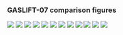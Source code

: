 ### GASLIFT-07 comparison figures

![](figs/GASLIFT-07_FIELD-RATE.png)
![](figs/GASLIFT-07_FIELD-TOTAL.png)
![](figs/GASLIFT-07_GROUP-B1.png)
![](figs/GASLIFT-07_GROUP-C1.png)
![](figs/GASLIFT-07_GROUP-M5N.png)
![](figs/GASLIFT-07_GROUP-M5S.png)
![](figs/GASLIFT-07_GROUP-PLAT-A.png)
![](figs/GASLIFT-07_WELL-B-1H.png)
![](figs/GASLIFT-07_WELL-B-2H.png)
![](figs/GASLIFT-07_WELL-B-3H.png)
![](figs/GASLIFT-07_WELL-C-1H.png)
![](figs/GASLIFT-07_WELL-C-2H.png)

